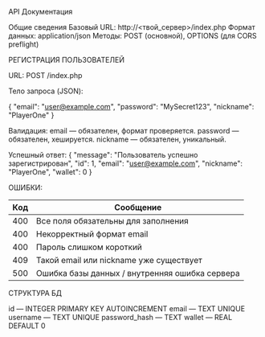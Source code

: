 API Документация 

Общие сведения
Базовый URL: http://<твой_сервер>/index.php
Формат данных: application/json
Методы: POST (основной), OPTIONS (для CORS preflight)

РЕГИСТРАЦИЯ ПОЛЬЗОВАТЕЛЕЙ

URL: POST /index.php

Тело запроса (JSON): 

{
  "email": "user@example.com",
  "password": "MySecret123",
  "nickname": "PlayerOne"
}

Валидация:
email — обязателен, формат проверяется.
password — обязателен, хешируется.
nickname — обязателен, уникальный.

Успешный ответ:
{
  "message": "Пользователь успешно зарегистрирован",
  "id": 1,
  "email": "user@example.com",
  "nickname": "PlayerOne",
  "wallet": 0
}

ОШИБКИ:

| Код | Сообщение                                      |
| --- | ---------------------------------------------- |
| 400 | Все поля обязательны для заполнения            |
| 400 | Некорректный формат email                      |
| 400 | Пароль слишком короткий                        |
| 409 | Такой email или nickname уже существует        |
| 500 | Ошибка базы данных / внутренняя ошибка сервера |


СТРУКТУРА БД

id — INTEGER PRIMARY KEY AUTOINCREMENT
email — TEXT UNIQUE
username — TEXT UNIQUE
password_hash — TEXT
wallet — REAL DEFAULT 0
